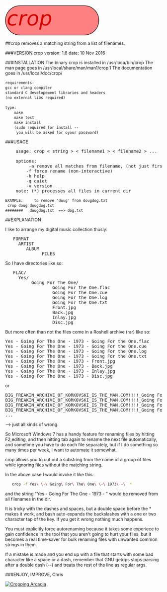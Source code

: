 ![alt text][logo]

[logo]: https://github.com/spikeysnack/crop/blob/master/doc/crop.png "crop"

##crop removes a matching string from a list of filenames.

###VERSION
crop version:	 1.6  date:	10 Nov 2016

###INSTALLATION
	The binary crop is installed in /usr/loca/bin/crop
	The man page goes in /usr/local/share/man/man1/crop.1
	The documentation goes in /usr/local/doc/crop/

	requirements:
	gcc or clang compiler
	standard C developement libraries and headers	
	(no external libs required)

	type:
		make
		make test
		make install 
		(sudo required for install -- 
		 you will be asked for oyour password)


###USAGE
<pre>
	usage: crop < string > < filename1 > < filename2 > ...

	options:
		 -a remove all matches from filename, (not just first match) 
	 	-f force rename (non-interactive)  
	 	-h help 
	 	-q quiet 
	 	-v version 
	note: (*) processes all files in current dir
</pre>


	EXAMPLE:	 to remove 'doug' from dougdog.txt 
	 crop doug dougdog.txt 
	########   dougdog.txt  ==> dog.txt  

##EXPLANATION 

I like to arrange my digital music collection thusly:
<pre>
   FORMAT
	 ARTIST
		ALBUM
		      FILES
</pre>
So I have directories like so:
<pre>
   FLAC/
	 Yes/
 	      Going For The One/
				  Going For the One.flac 
				  Going For the One.cue 
				  Going For the One.log
				  Going For the One.txt
				  Front.jpg
				  Back.jpg
				  Inlay.jpg
				  Disc.jpg
</pre>  

But more often than not the files come in a Roshell archive (rar) like so:
<pre>
Yes - Going For The One - 1973 - Going For the One.flac 
Yes - Going For The One - 1973 - Going For the One.cue 
Yes - Going For The One - 1973 - Going For the One.log
Yes - Going For The One - 1973 - Going For the One.txt
Yes - Going For The One - 1973 - Front.jpg
Yes - Going For The One - 1973 - Back.jpg
Yes - Going For The One - 1973 - Inlay.jpg
Yes - Going For The One - 1973 - Disc.jpg
</pre>
or 
<pre>
BIG_FREAKIN_ARCHIVE_OF_KORKOVSKI_IS_THE_MAN.COM!!!!_Going For the One.flac
BIG_FREAKIN_ARCHIVE_OF_KORKOVSKI_IS_THE_MAN.COM!!!!_Going For the One.cue
BIG_FREAKIN_ARCHIVE_OF_KORKOVSKI_IS_THE_MAN.COM!!!!_Going For the One.jpg
BIG_FREAKIN_ARCHIVE_OF_KORKOVSKI_IS_THE_MAN.COM!!!!_Going For the One.txt
...
</pre>
--> just all kinds of wrong.


So Microsoft Windows 7 has a handy feature for renaming files 
by hitting F2,editing, and then  hitting tab again 
to rename the next file automatically,
and sometime you have to do each file separately, 
but if I do something so many times per week, 
I want to automate it somewhat.


crop allows you to cut out a substring 
from the name of a group of files
while ignoring files without the matching string.


In the above case I would invoke it like this:
```bash
   crop -f Yes\ \-\ Going\ For\ The\ One\ \-\ 1973\ -\  *  
```
and the string "Yes - Going For The One - 1973 - " 
would be removed from all filenames in the dir.

It is tricky with the dashes and spaces,
but a double space before the * makes it work, 
and bash auto-expands the backslashes with 
a one or two character tap of the <tab> key. 
If you get it wrong nothing much happens. 

You must explicitly force autorenaming because
it takes some experiece to gain confidence in the tool 
that you aren't going to hurt your files, 
but it becomes a real time-saver for bulk renaming files
with unwanted common strings in them.

If a mistake is made and you end up with a file that starts with
some bad character like a space or a dash, remember that GNU getops
stops parsing after a double dash (--) 
and treats the rest of the line as regular args. 

###ENJOY, IMPROVE, 
       Chris


[![Cropping Arcadia](http://img.youtube.com/vi/SrvErvylfmg/0.jpg)](https://www.youtube.com/watch?v=SrvErvylfmg)
